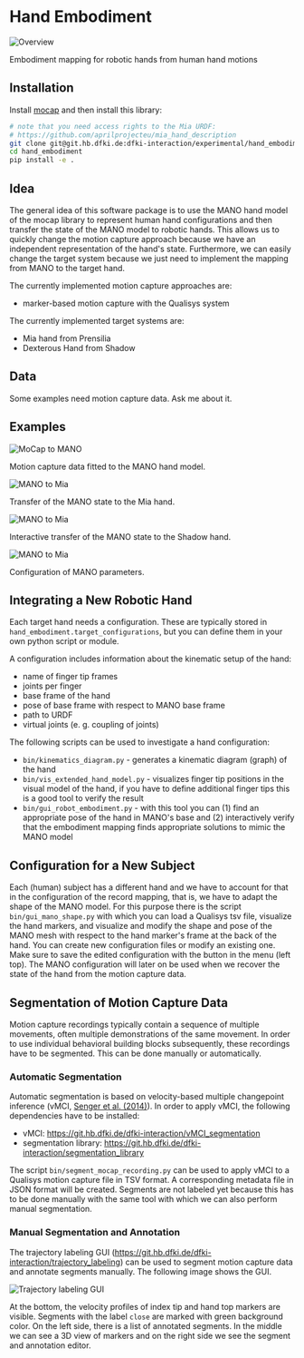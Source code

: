 # Hand Embodiment

![Overview](doc/source/_static/overview.svg)

Embodiment mapping for robotic hands from human hand motions

## Installation

Install [mocap](https://git.hb.dfki.de/dfki-interaction/mocap) and then
install this library:

```bash
# note that you need access rights to the Mia URDF:
# https://github.com/aprilprojecteu/mia_hand_description
git clone git@git.hb.dfki.de:dfki-interaction/experimental/hand_embodiment.git --recursive
cd hand_embodiment
pip install -e .
```

## Idea

The general idea of this software package is to use the MANO hand model of
the mocap library to represent human hand configurations and then transfer
the state of the MANO model to robotic hands. This allows us to quickly
change the motion capture approach because we have an independent
representation of the hand's state. Furthermore, we can easily change
the target system because we just need to implement the mapping from
MANO to the target hand.

The currently implemented motion capture approaches are:
* marker-based motion capture with the Qualisys system

The currently implemented target systems are:
* Mia hand from Prensilia
* Dexterous Hand from Shadow

## Data

Some examples need motion capture data. Ask me about it.

## Examples

![MoCap to MANO](doc/source/_static/mocap_to_mano.png)

Motion capture data fitted to the MANO hand model.

![MANO to Mia](doc/source/_static/mia_embodiment.png)

Transfer of the MANO state to the Mia hand.

![MANO to Mia](doc/source/_static/shadow_embodiment.png)

Interactive transfer of the MANO state to the Shadow hand.

![MANO to Mia](doc/source/_static/mano_shape.png)

Configuration of MANO parameters.

## Integrating a New Robotic Hand

Each target hand needs a configuration. These are typically stored in
`hand_embodiment.target_configurations`, but you can define them in your
own python script or module.

A configuration includes information about the kinematic setup of the hand:

* name of finger tip frames
* joints per finger
* base frame of the hand
* pose of base frame with respect to MANO base frame
* path to URDF
* virtual joints (e. g. coupling of joints)

The following scripts can be used to investigate a hand configuration:

* `bin/kinematics_diagram.py` - generates a kinematic diagram (graph) of the
  hand
* `bin/vis_extended_hand_model.py` - visualizes finger tip positions in the
  visual model of the hand, if you have to define additional finger tips this
  is a good tool to verify the result
* `bin/gui_robot_embodiment.py` - with this tool you can (1) find an
  appropriate pose of the hand in MANO's base and (2) interactively verify
  that the embodiment mapping finds appropriate solutions to mimic the MANO
  model

## Configuration for a New Subject

Each (human) subject has a different hand and we have to account for that in
the configuration of the record mapping, that is, we have to adapt the shape
of the MANO model. For this purpose there is the script `bin/gui_mano_shape.py`
with which you can load a Qualisys tsv file, visualize the hand markers,
and visualize and modify the shape and pose of the MANO mesh with respect to
the hand marker's frame at the back of the hand. You can create new
configuration files or modify an existing one. Make sure to save the edited
configuration with the button in the menu (left top). The MANO configuration
will later on be used when we recover the state of the hand from the motion
capture data.

## Segmentation of Motion Capture Data

Motion capture recordings typically contain a sequence of multiple movements,
often multiple demonstrations of the same movement. In order to use individual
behavioral building blocks subsequently, these recordings have to be segmented.
This can be done manually or automatically.

### Automatic Segmentation

Automatic segmentation is based on velocity-based multiple changepoint
inference (vMCI,
[Senger et al. (2014)](https://www.dfki.de/fileadmin/user_upload/import/7319_140411_Velocity-Based_Multiple_Change-point_Inference_for_Unsupervised_Segmentation_of_Human_Movement_Behavior_ICPR_Senger.pdf)).
In order to apply vMCI, the following dependencies have to be installed:

* vMCI: https://git.hb.dfki.de/dfki-interaction/vMCI_segmentation
* segmentation library: https://git.hb.dfki.de/dfki-interaction/segmentation_library

The script `bin/segment_mocap_recording.py` can be used to apply vMCI to a
Qualisys motion capture file in TSV format. A corresponding metadata file in
JSON format will be created. Segments are not labeled yet because this has to
be done manually with the same tool with which we can also perform manual
segmentation.

### Manual Segmentation and Annotation

The trajectory labeling GUI
(https://git.hb.dfki.de/dfki-interaction/trajectory_labeling) can be used to
segment motion capture data and annotate segments manually. The following
image shows the GUI.

![Trajectory labeling GUI](doc/source/_static/annotation.png)

At the bottom, the velocity profiles of index tip and hand top markers are
visible. Segments with the label `close` are marked with green background
color. On the left side, there is a list of annotated segments. In the middle
we can see a 3D view of markers and on the right side we see the segment and
annotation editor.

